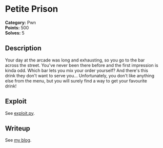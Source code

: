 # Petite Prison
**Category:** Pwn  
**Points:** 500  
**Solves:** 5  

## Description
Your day at the arcade was long and exhausting, so you go to the bar across the street. You've never been there before and the first impression is kinda odd. Which bar lets you mix your order yourself? And there's this drink they don't want to serve you... Unfortunately, you don't like anything else from the menu, but you will surely find a way to get your favourite drink!

## Exploit
See [exploit.py](exploit.py).

## Writeup
See [my blog](https://blog.pspaul.de/posts/hacklu-ctf-2018-petite-prison/).
